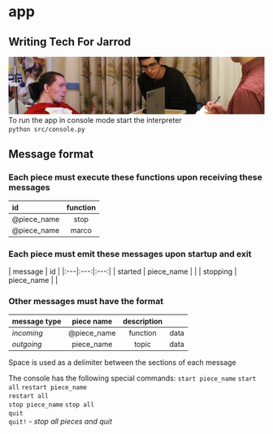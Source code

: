 # app
## Writing Tech For Jarrod
![alt text](https://github.com/WritingTechForJarrod/app/blob/master/img/readme.png?raw=true "wtfj")  
To run the app in console mode start the interpreter  
`python src/console.py`  

## Message format
### Each piece must execute these functions upon receiving these messages
| id | function |
|:---|:---:|
| @piece_name | stop |
| @piece_name | marco | -- respond with `piece_name polo` 
### Each piece must emit these messages upon startup and exit
| message | id |
|:---|:---:|:---:|
| started | piece_name | |
| stopping | piece_name | | 
### Other messages must have the format
| message type | piece name | description | |
|:---|:---:|:---:|:---:|
| _incoming_ | @piece_name | function | data |
| _outgoing_ | piece_name | topic | data |
Space is used as a delimiter between the sections of each message
  
The console has the following special commands:
`start piece_name` 
`start all`
`restart piece_name`  
`restart all`  
`stop piece_name` 
`stop all`  
`quit`  
`quit!` - _stop all pieces and quit_